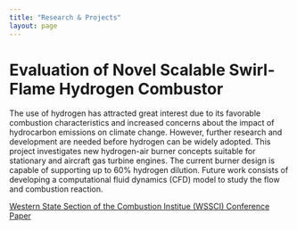 ```yaml
---
title: "Research & Projects"
layout: page 
---
```


# Evaluation of Novel Scalable Swirl-Flame Hydrogen Combustor 
The use of hydrogen has attracted great interest due to its favorable combustion characteristics and increased concerns about the impact of hydrocarbon emissions on climate change. However, further research and development are needed before hydrogen can be widely adopted. This project investigates new hydrogen-air burner concepts suitable for stationary and aircraft gas turbine engines. The current burner design is capable of supporting up to 60% hydrogen dilution. Future work consists of developing a computational fluid dynamics (CFD) model to study the flow and combustion reaction. 

[Western State Section of the Combustion Institue (WSSCI) Conference Paper](ResearchPaper.pdf)
